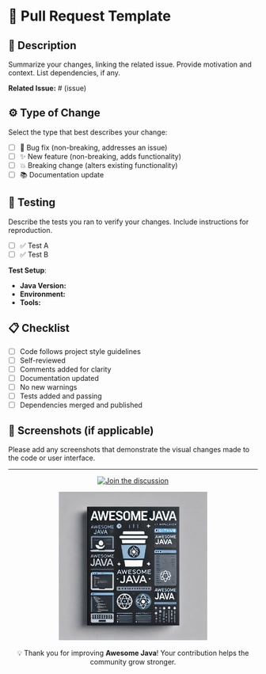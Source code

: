# 🚀 Pull Request Template

## 📝 Description

Summarize your changes, linking the related issue. Provide motivation and context. List dependencies, if any.

**Related Issue:** # (issue)

## ⚙️ Type of Change

Select the type that best describes your change:

- [ ] 🐛 Bug fix (non-breaking, addresses an issue)
- [ ] ✨ New feature (non-breaking, adds functionality)
- [ ] 💥 Breaking change (alters existing functionality)
- [ ] 📚 Documentation update

## 🔧 Testing

Describe the tests you ran to verify your changes. Include instructions for reproduction. 

- [ ] ✅ Test A
- [ ] ✅ Test B

**Test Setup**:
- **Java Version:**
- **Environment:**
- **Tools:**

## 📋 Checklist

- [ ] Code follows project style guidelines
- [ ] Self-reviewed
- [ ] Comments added for clarity
- [ ] Documentation updated
- [ ] No new warnings
- [ ] Tests added and passing
- [ ] Dependencies merged and published

## 📸 Screenshots (if applicable)

Please add any screenshots that demonstrate the visual changes made to the code or user interface.

---

<div align="center">
  
  [![Join the discussion](https://img.shields.io/badge/Join-Discussion-blue)](https://github.com/Hunterdii/Awesome-Java/discussions)

  <p>
  <img src="/Images/Awesome-Java-3.webp" alt="Java Code" width="300" />
 </p>
</div>

<p align="center">
  💡 Thank you for improving <b>Awesome Java</b>! Your contribution helps the community grow stronger. 
 </p>
